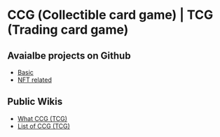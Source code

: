 # CCG (Сollectible card game) | TCG (Trading card game)

## Avaialbe projects on Github

- [Basic](./basic/index.md)
- [NFT related](./NFT/index.md)

## Public Wikis

- [What CCG (TCG)](https://en.wikipedia.org/wiki/Collectible_card_game)
- [List of CCG (TCG)](https://en.wikipedia.org/wiki/List_of_collectible_card_games)
